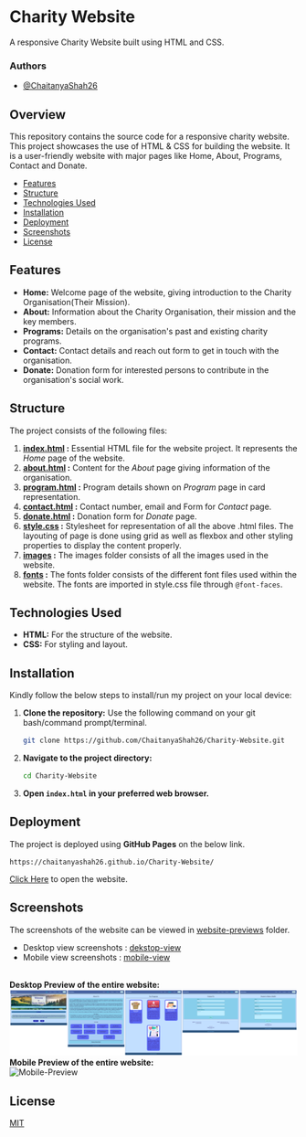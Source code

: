 # Charity Website

A responsive Charity Website built using HTML and CSS.

### Authors

- [@ChaitanyaShah26](https://github.com/ChaitanyaShah26)

## Overview

This repository contains the source code for a responsive charity website. This project showcases the use of HTML &amp; CSS for building the website. It is a user-friendly website with major pages like Home, About, Programs, Contact and Donate.

- [Features](#features)
- [Structure](#structure)
- [Technologies Used](#technologies-used)
- [Installation](#installation)
- [Deployment](#deployment)
- [Screenshots](#screenshots)
- [License](#license)

## Features

- __Home:__ Welcome page of the website, giving introduction to the Charity Organisation(Their Mission). 
- __About:__ Information about the Charity Organisation, their mission and the key members.
- __Programs:__ Details on the organisation's past and existing charity programs.
- __Contact:__ Contact details and reach out form to get in touch with the organisation.
- __Donate:__ Donation form for interested persons to contribute in the organisation's social work.

## Structure

The project consists of the following files:
1. **[index.html](https://github.com/ChaitanyaShah26/Charity-Website/blob/main/index.html) :** Essential HTML file for the website project. It represents the _Home_ page of the website.
2. **[about.html](https://github.com/ChaitanyaShah26/Charity-Website/blob/main/about.html) :** Content for the _About_ page giving information of the organisation.
3. **[program.html](https://github.com/ChaitanyaShah26/Charity-Website/blob/main/program.html) :** Program details shown on _Program_ page in card representation.
4. **[contact.html](https://github.com/ChaitanyaShah26/Charity-Website/blob/main/contact.html) :** Contact number, email and Form for _Contact_ page.
5. **[donate.html](https://github.com/ChaitanyaShah26/Charity-Website/blob/main/donate.html) :** Donation form for _Donate_ page.
6. **[style.css](https://github.com/ChaitanyaShah26/Charity-Website/blob/main/style.css) :** Stylesheet for representation of all the above .html files. The layouting of page is done using grid as well as flexbox and other styling properties to display the content properly.
7. **[images](https://github.com/ChaitanyaShah26/Charity-Website/tree/main/images) :** The images folder consists of all the images used in the website.
8. **[fonts](https://github.com/ChaitanyaShah26/Charity-Website/tree/main/fonts) :** The fonts folder consists of the different font files used within the website. The fonts are imported in style.css file through `@font-faces`.

## Technologies Used

- **HTML:** For the structure of the website.
- **CSS:** For styling and layout.

## Installation

Kindly follow the below steps to install/run my project on your local device:

1. **Clone the repository:**
	Use the following command on your git bash/command prompt/terminal.
   ```bash
   git clone https://github.com/ChaitanyaShah26/Charity-Website.git
   ```
2. **Navigate to the project directory:**
   ```bash
   cd Charity-Website
   ```
3. **Open `index.html` in your preferred web browser.**

## Deployment

The project is deployed using **GitHub Pages** on the below link.
```
https://chaitanyashah26.github.io/Charity-Website/
```
[Click Here](https://chaitanyashah26.github.io/Charity-Website/) to open the website.

## Screenshots

The screenshots of the website can be viewed in [website-previews](https://github.com/ChaitanyaShah26/Charity-Website/tree/main/website-previews) folder. 
* Desktop view screenshots : [dekstop-view](https://github.com/ChaitanyaShah26/Charity-Website/tree/main/website-previews/desktop-view)
* Mobile view screenshots : [mobile-view](https://github.com/ChaitanyaShah26/Charity-Website/tree/main/website-previews/mobile-view)
<br>
<b>Desktop Preview of the entire website:</b> <br>
<img src="website-previews/CharityWebsite_desktop-preview.png" alt="Desktop-Preview">
<b>Mobile Preview of the entire website:</b> <br>
<img src="website-previews/CharityWebsite_mobile-preview.png" alt="Mobile-Preview">

## License

[MIT](https://github.com/ChaitanyaShah26/Charity-Website/blob/main/LICENSE)
